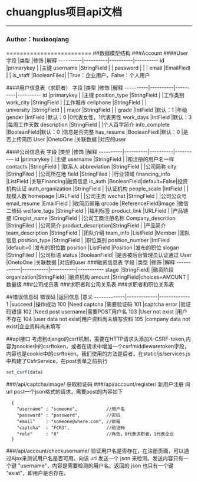chuangplus项目api文档
=========================
****
### Author：huxiaoqiang
=========================
##<a name="table"/>数据模型结构
###Account
####User
字段      |类型      |修饰      |解释
----------|----------|----------|----------
id            |primarykey  |          |主键
username      |StringField |          |
password      |            |          |
email         |EmailFiedl  |          |
is_staff      |BooleanFiled|          |True：企业用户，False：个人用户

####用户信息表（求职者）
字段   |类型   |修饰   |解释
----------|----------|----------|----------
id            |primarykey  |          |主键
position_type |StringField |          |工作类别
work_city     |StringField |          |工作城市
cellphone     |StringField |          |          
university    |StringField |          |
major         |StringField |          |
grade         |IntField    |默认：1   |年级
gender        |IntField    |默认：0   |0代表女性，1代表男性
work_days     |IntField    |默认：3   |每周工作天数
description   |StringField |          |个人百字简介
info_complete |BooleanField|默认：0   |信息是否完整
has_resume    |BooleanFiedl|默认：0   |是否上传简历
User          |OnetoOne    |关联数据  |对应的user

####公司信息表
字段   |类型   |修饰   |解释
----------|----------|----------|----------
id                 |primarykey  |             |主键
username           |StringField |             |和注册的用户名一样
contacts           |StringField |             |联系人
abbreviation       |StringField |             |公司简称
city               |StringFiled |             |公司所在地
field              |StringFiled |             |行业领域
financing_info     |ListField   |关联Financing|融资信息
is_auth            |BooleanField|default=False|投资机构认证
auth_organization  |StringField |             |认证机构
people_scale       |IntField    |             |规模人数
homepage           |URLField    |             |公司主页
wechat             |StringField |             |公司公众号
email_resume       |EmailField  |             |收简历邮箱
qrcode             |ReferenceField|Image      |微信二维码
welfare_tags       |StringField |             |福利标签
product_link       |URLField    |             |产品链接
ICregist_name      |StringField |             |公司工商注册名称
Company_descrition |StringFiled |             |公司简介
product_description|StringField |             |产品简介
team_description   |StringField |             |团队介绍
team_info          |ListField   |Member       |团队信息
position_type      |StringField |             |职位类别
position_number    |IntField    |default=0    |发布的职位数
position           |ListField   |Position     |发布的职位
slogan             |StringFiled |             |公司标语
status             |BooleanField|             |是否被后台管理员认证通过
User               |OnetoOne    |关联数据     |对应的user
###融资信息表
字段   |类型   |修饰   |解释
------------|-----------|-----------|-----------
stage       |StringField|           |融资阶段
organization|StringField|           |融资机构
amount      |StringField|choices=AMOUNT           |数量级
###公司成员表
###求职者和公司关系表
###求职者和职位关系表

##<a name="table"/>错误信息码
错误码   |返回信息   |意义
-------------|-------------|-------------
1            |succeed       |操作成功
100          |Need captcha  |需要验证码
101          |captcha error |验证码错误
102          |Need post username|需要POST用户名
103          |User not exist |用户不存在
104          |user data not exist|用户资料尚未填写资料
105          |company data not exist|企业资料尚未填写

##api接口
考虑到django的csrf机制，需要在HTTP请求头添加X-CSRF-token,内容为cookie中的csrftoken，或者在请求中增加一个csrfmiddlewaretoken字段，内容也是cookie中的csrftoken。我们使用的方法是后者，在static/js/services.js中构建了CsfrService，在post表单之前执行
```javascript
set_csrf(data)
```
###/api/captcha/image/
获取验证码
###/api/account/register/
新用户注册
向url post一个json格式的请求，需要post的内容如下
```javascrip
  {
    "username" : "someone",           //用户名
    "password" : "password",          //密码
    "email"    : "someone@where.com", //邮箱
    "captcha"  : "FCR3",              //验证码
    "role"     : "0"                  //角色，0代表求职者，1代表企业
  }
```
###/api/account/checkusername/
验证用户名是否存在，在注册页面，可以通过Ajax来测试用户名是否可用。向该 url 发送一个 json 来检测。发送内容只有一个键 "username"，内容是需要检测的用户名。返回的 json 也只有一个键 "exist"，即用户是否存在。
